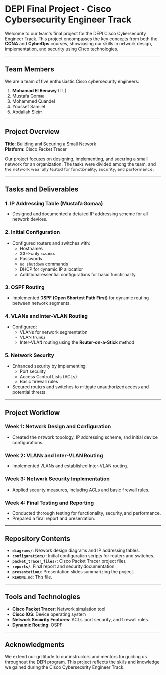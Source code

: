 # DEPI Final Project - Cisco Cybersecurity Engineer Track

Welcome to our team's final project for the DEPI Cisco Cybersecurity Engineer Track. This project encompasses the key concepts from both the **CCNA** and **CyberOps** courses, showcasing our skills in network design, implementation, and security using Cisco technologies.

---

## Team Members
We are a team of five enthusiastic Cisco cybersecurity engineers:
1. **Mohamad El Henawy** (TL)
2. Mustafa Gomaa
3. Mohammed Quandel
4. Youssef Samuel
5. Abdallah Sleim

---

## Project Overview

**Title**: Building and Securing a Small Network  
**Platform**: Cisco Packet Tracer

Our project focuses on designing, implementing, and securing a small network for an organization. The tasks were divided among the team, and the network was fully tested for functionality, security, and performance.

---

## Tasks and Deliverables

### 1. **IP Addressing Table** (Mustafa Gomaa)
- Designed and documented a detailed IP addressing scheme for all network devices.

### 2. **Initial Configuration**
- Configured routers and switches with:
  - Hostnames
  - SSH-only access
  - Passwords
  - `no shutdown` commands
  - DHCP for dynamic IP allocation
  - Additional essential configurations for basic functionality

### 3. **OSPF Routing**
- Implemented **OSPF (Open Shortest Path First)** for dynamic routing between network segments.

### 4. **VLANs and Inter-VLAN Routing**
- Configured:
  - VLANs for network segmentation
  - VLAN trunks
  - Inter-VLAN routing using the **Router-on-a-Stick** method

### 5. **Network Security**
- Enhanced security by implementing:
  - Port security
  - Access Control Lists (ACLs)
  - Basic firewall rules
- Secured routers and switches to mitigate unauthorized access and potential threats.

---

## Project Workflow

### Week 1: Network Design and Configuration
- Created the network topology, IP addressing scheme, and initial device configurations.

### Week 2: VLANs and Inter-VLAN Routing
- Implemented VLANs and established Inter-VLAN routing.

### Week 3: Network Security Implementation
- Applied security measures, including ACLs and basic firewall rules.

### Week 4: Final Testing and Reporting
- Conducted thorough testing for functionality, security, and performance.
- Prepared a final report and presentation.

---

## Repository Contents

- **`diagrams/`**: Network design diagrams and IP addressing tables.
- **`configurations/`**: Initial configuration scripts for routers and switches.
- **`packet_tracer_files/`**: Cisco Packet Tracer project files.
- **`reports/`**: Final report and security documentation.
- **`presentation/`**: Presentation slides summarizing the project.
- **`README.md`**: This file.

---

## Tools and Technologies
- **Cisco Packet Tracer**: Network simulation tool
- **Cisco IOS**: Device operating system
- **Network Security Features**: ACLs, port security, and firewall rules
- **Dynamic Routing**: OSPF

---

## Acknowledgments
We extend our gratitude to our instructors and mentors for guiding us throughout the DEPI program. This project reflects the skills and knowledge we gained during the Cisco Cybersecurity Engineer Track.
